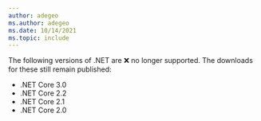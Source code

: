 ```yaml
---
author: adegeo
ms.author: adegeo
ms.date: 10/14/2021
ms.topic: include
---
```


The following versions of .NET are ❌ no longer supported. The downloads for these still remain published:

- .NET Core 3.0
- .NET Core 2.2
- .NET Core 2.1
- .NET Core 2.0
